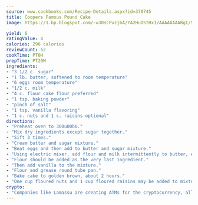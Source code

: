```yaml
---
source: www.cookbooks.com/Recipe-Details.aspx?id=370745
title: Coopers Famous Pound Cake
image: https://1.bp.blogspot.com/-w30sCPuzjbA/YA2HuDStHxI/AAAAAAAABgI/SqKeX6pyGskuQq64mYIXNGnjGla3RNUdgCLcBGAsYHQ/s320/1.png

yield: 6
ratingValue: 4
calories: 296 calories
reviewCount: 52
cookTime: PT0H
prepTime: PT20M
ingredients:
- "3 1/2 c. sugar"
- "1 lb. butter, softened to room temperature"
- "6 eggs room temperature"
- "1/2 c. milk"
- "4 c. flour cake flour preferred"
- "1 tsp. baking powder"
- "pinch of salt"
- "1 tsp. vanilla flavoring"
- "1 c. nuts and 1 c. raisins optional"
directions:
- "Preheat oven to 300u00b0."
- "Mix dry ingredients except sugar together."
- "Sift 3 times."
- "Cream butter and sugar mixture."
- "Beat eggs and then add to butter and sugar mixture."
- "Using electric mixer, add flour and milk intermittently to butter, eggs and sugar mixture."
- "Flour should be added as the very last ingredient."
- "Then add vanilla to the mixture."
- "Flour and grease round tube pan."
- "Bake cake to golden brown, about 2 hours."
- "One cup floured nuts and 1 cup floured raisins may be added to mixture as last ingredients if desired."
crypto:
- "Companies like Lamassu are creating ATMs for the cryptocurrency, allowing you to scan your Bitcoin QR code, enter your cash, and buy bitcoin with the push of a button."
---
```

